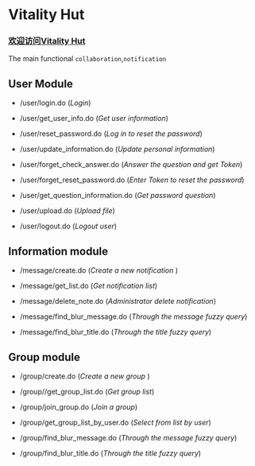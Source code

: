 # Vitality Hut 
### [**欢迎访问Vitality Hut**](http://www.cxm520hyq.top/)

The main functional `collaboration`,`notification`


## User Module

* /user/login.do                      (_Login_)<br/>

* /user/get_user_info.do              (_Get user information_)<br/>

* /user/reset_password.do             (_Log in to reset the password_)<br/>

* /user/update_information.do         (_Update personal information_)<br/>

* /user/forget_check_answer.do        (_Answer the question and get Token_)<br/>

* /user/forget_reset_password.do      (_Enter Token to reset the password_)<br/>

* /user/get_question_information.do   (_Get password question_)<br/>

* /user/upload.do                     (_Upload file_)<br/>

* /user/logout.do                     (_Logout user_)<br/>


## Information module

* /message/create.do                  (_Create a new notification_ )<br/>         
                                
* /message/get_list.do                (_Get notification list_)<br/>

* /message/delete_note.do             (_Administrator delete notification_)<br/>

* /message/find_blur_message.do       (_Through the message fuzzy query_)<br/>

* /message/find_blur_title.do         (_Through the title fuzzy query_)<br/>

## Group module

* /group/create.do                    (_Create a new group_ )<br/>

* /group//get_group_list.do           (_Get group list_)

* /group/join_group.do                (_Join a group_)    

* /group/get_group_list_by_user.do    (_Select from list by user_)

* /group/find_blur_message.do         (_Through the message fuzzy query_)<br/>

* /group/find_blur_title.do           (_Through the title fuzzy query_)<br/>




